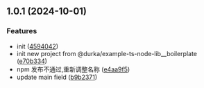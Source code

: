 ## 1.0.1 (2024-10-01)


### Features

* init ([4594042](https://github.com/qiu8310/and-or/commit/45940421d9f7938bc433a58982132aee418ffcb2))
* init new project from @durka/example-ts-node-lib__boilerplate ([e70b334](https://github.com/qiu8310/and-or/commit/e70b33446544e615e987e8aececf568350bca961))
* npm 发布不通过,重新调整名称 ([e4aa9f5](https://github.com/qiu8310/and-or/commit/e4aa9f56277dc42b0ee37a6cd886ec0576cacd51))
* update main field ([b9b2371](https://github.com/qiu8310/and-or/commit/b9b2371aad0d3a83218ad9a2aa29bc6c1aea209a))




<!--

# Changelog

https://keepachangelog.com/en/1.0.0/

* Added: for new features.
* Changed: for changes in existing functionality.
* Deprecated: for soon-to-be removed features.
* Removed: for now removed features.
* Fixed: for any bug fixes.
* Security: in case of vulnerabilities.

All notable changes to this project will be documented in this file.

The format is based on [Keep a Changelog](https://keepachangelog.com/en/1.0.0/),
and this project adheres to [Semantic Versioning](https://semver.org/spec/v2.0.0.html).

## [0.0.1] - 2014-05-31
### Added
- This CHANGELOG file to hopefully serve as an evolving example of a
  standardized open source project CHANGELOG.
- CNAME file to enable GitHub Pages custom domain
- README now contains answers to common questions about CHANGELOGs
- Good examples and basic guidelines, including proper date formatting.
- Counter-examples: "What makes unicorns cry?"

### Changed
- 更新功能 1
- 更新功能 2
-->